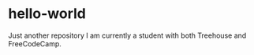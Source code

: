 # hello-world
Just another repository
I am currently a student with both Treehouse and FreeCodeCamp.
